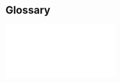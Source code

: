 <!--
parent: 'User Guide'
created_at: '2012-04-18 15:27:53'
updated_at: '2012-04-18 15:27:53'
authors:
    - 'Franck Gismondi'
tags:
    - 'Legacy User Guide:Glossary'
    - 'Legacy User Guide'
-->

Glossary
========

![](../resources/Glossaire_Tao_Utilisateur_V.02.pdf)


